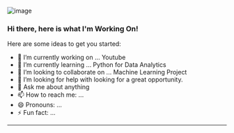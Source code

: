 ![image](https://user-images.githubusercontent.com/80444382/168426618-9ba70472-b123-4860-b15a-5243dba3fdf3.png)


### Hi there, here is what I'm Working On!


Here are some ideas to get you started:

- 🔭 I’m currently working on ... Youtube
- 🌱 I’m currently learning ... Python for Data Analytics
- 👯 I’m looking to collaborate on ... Machine Learning Project
- 🤔 I’m looking for help with looking for a great opportunity. 
- 💬 Ask me about anything
- 📫 How to reach me: ...
- 😄 Pronouns: ...
- ⚡ Fun fact: ...

---
